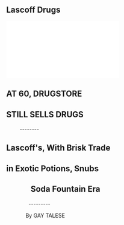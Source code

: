 Lascoff Drugs
--- 
![Image of NY Times Article](../images/110085146.pdf)

**AT 60, DRUGSTORE**
---
**STILL SELLS DRUGS**
--- 
&nbsp;&nbsp;&nbsp;&nbsp;&nbsp;&nbsp;&nbsp;&nbsp; --------

Lascoff's, With Brisk Trade
---
in Exotic Potions, Snubs
---
&nbsp;&nbsp;&nbsp;&nbsp;&nbsp;&nbsp;&nbsp;&nbsp;&nbsp;&nbsp;&nbsp;&nbsp; Soda Fountain Era
---
&nbsp;&nbsp;&nbsp;&nbsp;&nbsp;&nbsp;&nbsp;&nbsp;&nbsp;&nbsp;&nbsp;&nbsp;&nbsp;&nbsp; ---------

&nbsp;&nbsp;&nbsp;&nbsp;&nbsp;&nbsp;&nbsp;&nbsp;&nbsp;&nbsp;&nbsp;&nbsp; By GAY TALESE
